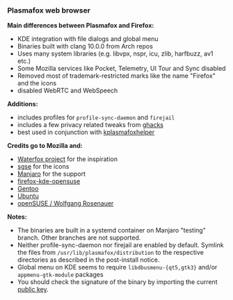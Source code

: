 ### Plasmafox web browser

**Main differences between Plasmafox and Firefox:**
 - KDE integration with file dialogs and global menu
 - Binaries built with clang 10.0.0 from Arch repos
 - Uses many system libraries (e.g. libvpx, nspr, icu, zlib, harfbuzz, av1 etc.)
 - Some Mozilla services like Pocket, Telemetry, UI Tour and Sync disabled
 - Removed most of trademark-restricted marks like the name "Firefox" and the icons
 - disabled WebRTC and WebSpeech

**Additions:**
- includes profiles for `profile-sync-daemon` and `firejail`
- includes a few privacy related tweaks from [ghacks](https://github.com/ghacksuserjs/ghacks-user.js)
- best used in conjunction with [kplasmafoxhelper](https://github.com/torvic9/kplasmafoxhelper)

**Credits go to Mozilla and:**
- [Waterfox project](https://github.com/MrAlex94/Waterfox/) for the inspiration
- [sgse](https://github.com/sgse) for the icons
- [Manjaro](https://manjaro.org) for the support
- [firefox-kde-opensuse](https://aur.archlinux.org/packages/firefox-kde-opensuse/)
- [Gentoo](https://dev.gentoo.org/~anarchy/mozilla/patchsets/)
- [Ubuntu](https://bazaar.launchpad.net/~mozillateam/firefox/firefox-trunk.head/files/head:/debian/patches/)
- [openSUSE / Wolfgang Rosenauer](http://www.rosenauer.org/hg/mozilla/)

**Notes:**
- The binaries are built in a systemd container on Manjaro "testing" branch. Other branches are not supported.
- Neither profile-sync-daemon nor firejail are enabled by default. Symlink the files from `/usr/lib/plasmafox/distribution` to the respective directories as described in the post-install notice.
- Global menu on KDE seems to require `libdbusmenu-{qt5,gtk3}` and/or `appmenu-gtk-module` packages
- You should check the signature of the binary by importing the current [public key](https://github.com/torvic9/plasmafox/blob/master/torvic9-pubkey-2020.key).

